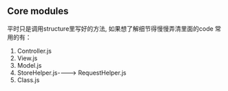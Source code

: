 ## Core modules
平时只是调用structure里写好的方法, 如果想了解细节得慢慢弄清里面的code
常用的有：
1. Controller.js
2. View.js
3. Model.js
4. StoreHelper.js----> RequestHelper.js
5. Class.js
